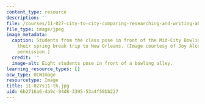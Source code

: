 ```yaml
---
content_type: resource
description: ''
file: /courses/11-027-city-to-city-comparing-researching-and-writing-about-cities-new-orleans-spring-2011/6b2716a6da9c94d8339553a4f50bb227_11-027s11-th.jpg
file_type: image/jpeg
image_metadata:
  caption: Students from the class pose in front of the Mid-City Bowling Lanes during
    their spring break trip to New Orleans. (Image courtesy of Joy Alcock. Used with
    permission.)
  credit: ''
  image-alt: Eight students pose in front of a bowling alley.
learning_resource_types: []
ocw_type: OCWImage
resourcetype: Image
title: 11-027s11-th.jpg
uid: 6b2716a6-da9c-94d8-3395-53a4f50bb227
---
```

